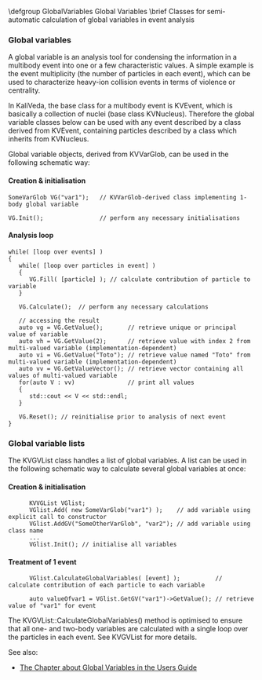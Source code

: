 \defgroup GlobalVariables Global Variables
\brief Classes for semi-automatic calculation of global variables in event analysis

### Global variables

A global variable is an analysis tool for condensing the information in a multibody event into one or a few
characteristic values. A simple example is the event multiplicity (the number of particles in each event),
which can be used to characterize heavy-ion collision events in terms of violence or centrality.

In KaliVeda, the base class for a multibody event is KVEvent, which is basically a collection of
nuclei (base class KVNucleus). Therefore the global variable classes below can be used with any
event described by a class derived from KVEvent, containing particles described by a class which
inherits from KVNucleus.

Global variable objects, derived from KVVarGlob, can be used in the following schematic way:

#### Creation & initialisation

~~~~~~~~~~~~{.cpp}
SomeVarGlob VG("var1");   // KVVarGlob-derived class implementing 1-body global variable

VG.Init();                // perform any necessary initialisations
~~~~~~~~~~~~

#### Analysis loop

~~~~~~~~~~~~{.cpp}
while( [loop over events] )
{
   while( [loop over particles in event] )
   {
      VG.Fill( [particle] ); // calculate contribution of particle to variable
   }

   VG.Calculate();  // perform any necessary calculations

   // accessing the result
   auto vg = VG.GetValue();       // retrieve unique or principal value of variable
   auto vh = VG.GetValue(2);      // retrieve value with index 2 from multi-valued variable (implementation-dependent)
   auto vi = VG.GetValue("Toto"); // retrieve value named "Toto" from multi-valued variable (implementation-dependent)
   auto vv = VG.GetValueVector(); // retrieve vector containing all values of multi-valued variable
   for(auto V : vv)               // print all values
   {
      std::cout << V << std::endl;
   }

   VG.Reset(); // reinitialise prior to analysis of next event
}
~~~~~~~~~~~~

### Global variable lists
The KVGVList class handles a list of global variables. A list can be used in the following
schematic way to calculate several global variables at once:

#### Creation & initialisation

~~~~~~~~~~~~{.cpp}
      KVVGList VGlist;
      VGlist.Add( new SomeVarGlob("var1") );    // add variable using explicit call to constructor
      VGlist.AddGV("SomeOtherVarGlob", "var2"); // add variable using class name
      ...
      VGlist.Init(); // initialise all variables
~~~~~~~~~~~~

#### Treatment of 1 event

~~~~~~~~~~~~{.cpp}
      VGlist.CalculateGlobalVariables( [event] );          // calculate contribution of each particle to each variable

      auto valueOfvar1 = VGlist.GetGV("var1")->GetValue(); // retrieve value of "var1" for event
~~~~~~~~~~~~

The KVGVList::CalculateGlobalVariables() method is optimised to ensure that all one- and two-body variables
are calculated with a single loop over the particles in each event. See KVGVList for more details.

 See also:

  - [The Chapter about Global Variables in the Users Guide](http://indra.in2p3.fr/kaliveda/UsersGuide/globalvariables.html)
